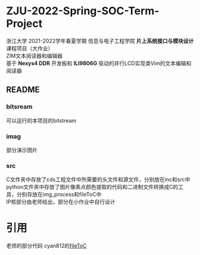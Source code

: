 # ZJU-2022-Spring-SOC-Term-Project
浙江大学 2021-2022学年春夏学期 信息与电子工程学院 **片上系统接口与模块设计** 课程项目（大作业）  
ZIM文本阅读器和编辑器  
基于 **Nexys4 DDR** 开发板和 **ILI9806G** 驱动的并行LCD实现类Vim的文本编辑和阅读器  
## README
### bitsream
可以运行的本项目的bitstream
### imag
部分演示图片
### src
C文件夹中存放了cds工程文件中所需要的头文件和源文件，分别放在inc和src中  
python文件夹中存放了图片像素点颜色提取的代码和二进制文件转换成C的工具，分别存放在img_process和fileToC中  
IP核部分由老师给出，部分在小作业中自行设计  
# 引用
老师的部分代码
cyan812的[fileToC](https://github.com/cyang812/tools.git)
